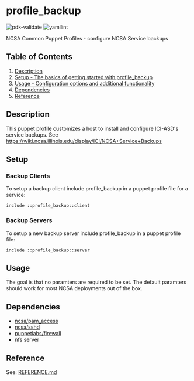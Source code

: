 # profile_backup

![pdk-validate](https://github.com/ncsa/puppet-profile_backup/workflows/pdk-validate/badge.svg)
![yamllint](https://github.com/ncsa/puppet-profile_backup/workflows/yamllint/badge.svg)

NCSA Common Puppet Profiles - configure NCSA Service backups

## Table of Contents

1. [Description](#description)
1. [Setup - The basics of getting started with profile_backup](#setup)
1. [Usage - Configuration options and additional functionality](#usage)
1. [Dependencies](#dependencies)
1. [Reference](#reference)


## Description

This puppet profile customizes a host to install and configure ICI-ASD's service backups. 
See https://wiki.ncsa.illinois.edu/display/ICI/NCSA+Service+Backups


## Setup

### Backup Clients

To setup a backup client include profile_backup in a puppet profile file for a service:
```
include ::profile_backup::client
```

### Backup Servers

To setup a new backup server include profile_backup in a puppet profile file:
```
include ::profile_backup::server
```


## Usage

The goal is that no paramters are required to be set. The default paramters should work for most NCSA deployments out of the box.


## Dependencies

- [ncsa/pam_access](https://github.com/ncsa/puppet-pam_access)
- [ncsa/sshd](https://github.com/ncsa/puppet-sshd)
- [puppetlabs/firewall](https://forge.puppet.com/modules/puppetlabs/firewall)
- nfs server


## Reference

See: [REFERENCE.md](REFERENCE.md)
